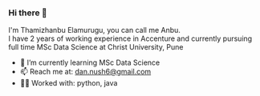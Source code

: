 ### Hi there 👋

I'm Thamizhanbu Elamurugu, you can call me Anbu.  
I have 2 years of working experience in Accenture and currently pursuing full time MSc Data Science at Christ University, Pune

<!--
**danush02/danush02** is a ✨ _special_ ✨ repository because its `README.md` (this file) appears on your GitHub profile.

Here are some ideas to get you started:-->

- 🌱 I’m currently learning MSc Data Science
- 📫 Reach me at: dan.nush6@gmail.com
- 🧑‍💻 Worked with: python, java
